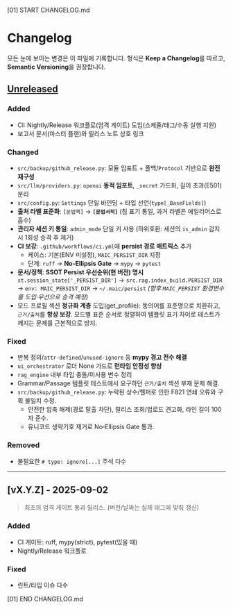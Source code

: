 [01] START CHANGELOG.md
# Changelog
모든 눈에 보이는 변경은 이 파일에 기록합니다. 형식은 **Keep a Changelog**를 따르고, **Semantic Versioning**을 권장합니다.

## [Unreleased]
### Added
- CI: Nightly/Release 워크플로(엄격 게이트) 도입(스케줄/태그/수동 실행 지원)
- 보고서 문서(마스터 플랜)와 릴리스 노트 상호 링크

### Changed
- `src/backup/github_release.py`: 모듈 임포트 + 폴백/`Protocol` 기반으로 **완전 재구성**
- `src/llm/providers.py`: `openai` **동적 임포트**, `_secret` 가드화, 길이 초과(E501) 분리
- `src/config.py`: `Settings` 단일 바인딩 + 타입 선언(`type[_BaseFields]`)
- **출처 라벨 표준화**: `[문법책]` → **`[문법서적]`** (칩 표기 통일, 과거 라벨은 에일리어스로 흡수)
- **관리자 세션 키 통일**: `admin_mode` 단일 키 사용 (하위호환: 세션의 `is_admin` 감지 시 1회성 승격 후 제거)
- **CI 보강**: `.github/workflows/ci.yml`에 **persist 경로 매트릭스** 추가  
  - 케이스: 기본(ENV 미설정), `MAIC_PERSIST_DIR` 지정  
  - 단계: `ruff` → **No-Ellipsis Gate** → `mypy` → `pytest`
- **문서/정책**: **SSOT Persist 우선순위(현 버전) 명시**  
  `st.session_state['_PERSIST_DIR']` → `src.rag.index_build.PERSIST_DIR` → `env: MAIC_PERSIST_DIR` → `~/.maic/persist` 
  *(향후 `MAIC_PERSIST` 환경변수를 도입·우선으로 승격 예정)*
- 모드 프로필 섹션 **정규화 계층** 도입(get_profile): 동의어를 표준명으로 치환하고,
  `근거/출처`를 **항상 보강**. 모드별 표준 순서로 정렬하여 템플릿 표기 차이로
  테스트가 깨지는 문제를 근본적으로 방지.

### Fixed
- 반복 정의/`attr-defined`/`unused-ignore` 등 **mypy 경고 전수 해결**
- `ui_orchestrator` 로더 None 가드로 **런타임 안정성 향상**
- `rag_engine` 내부 타입 충돌/미사용 변수 정리
- Grammar/Passage 템플릿 테스트에서 요구하던 `근거/출처` 섹션 부재 문제 해결.
- `src/backup/github_release.py`: 누락된 상수/헬퍼로 인한 F821 연쇄 오류와 구획 불일치 수정.
  - 안전한 압축 해제(경로 탈출 차단), 릴리스 조회/업로드 견고화, 라인 길이 100자 준수.
  - 유니코드 생략기호 제거로 No‑Ellipsis Gate 통과.

### Removed
- 불필요한 `# type: ignore[...]` 주석 다수

---

## [vX.Y.Z] - 2025-09-02
> 최초의 엄격 게이트 통과 릴리스. (버전/날짜는 실제 태그에 맞춰 갱신)

### Added
- CI 게이트: ruff, mypy(strict), pytest(있을 때)
- Nightly/Release 워크플로

### Fixed
- 린트/타입 이슈 다수

[Unreleased]: https://github.com/LEES1605/MAIC/compare/index-20250829-071822...HEAD
[index-20250829-071822]: https://github.com/LEES1605/MAIC/releases/tag/index-20250829-071822
[01] END CHANGELOG.md
